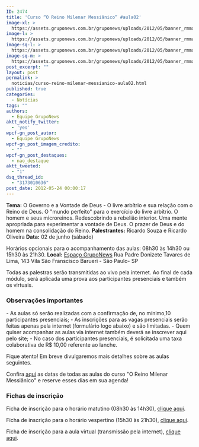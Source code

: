 ```yaml
---
ID: 2474
title: 'Curso “O Reino Milenar Messiânico” #aula02'
image-xl: >
  https://assets.gruponews.com.br/gruponews/uploads/2012/05/banner_rmma2.jpg
image-l: >
  https://assets.gruponews.com.br/gruponews/uploads/2012/05/banner_rmma2.jpg
image-sq-l: >
  https://assets.gruponews.com.br/gruponews/uploads/2012/05/banner_rmma2.jpg
image-sq-m: >
  https://assets.gruponews.com.br/gruponews/uploads/2012/05/banner_rmma2-720x320.jpg
post_excerpt: ""
layout: post
permalink: >
  noticias/curso-reino-milenar-messianico-aula02.html
published: true
categories:
  - Notícias
tags: ""
authors:
  - Equipe GrupoNews
aktt_notify_twitter:
  - 'yes'
wpcf-gn_post_autor:
  - Equipe GrupoNews
wpcf-gn_post_imagem_credito:
  - ""
wpcf-gn_post_destaques:
  - nao_destaque
aktt_tweeted:
  - "1"
dsq_thread_id:
  - "3173010636"
post_date: 2012-05-24 00:00:17
---
```

<strong>Tema:</strong> O Governo e a Vontade de Deus - O livre arbítrio e sua relação com o Reino de Deus. O "mundo perfeito" para o exercício do livre arbítrio. O homem e seus microreinos. Redescobrindo a rebelião interior. Uma mente apropriada para experimentar a vontade de Deus. O prazer de Deus e do homem na consolidação do Reino.
<strong>Palestrantes:</strong> Ricardo Souza e Ricardo Oliveira
<strong>Data:</strong> 02 de junho (sábado)

Horários opcionais para o acompanhamento das aulas: 08h30 às 14h30 ou 15h30 às 21h30.
<strong>Local:</strong> <a title="Espaço GrupoNews" href="http://www.gruponews.com.br/eventos/local/espaco-gruponews">Espaço GrupoNews</a>
Rua Padre Donizete Tavares de Lima, 143
Vila São Franscisco
Barueri - São Paulo- SP

Todas as palestras serão transmitidas ao vivo pela internet. Ao final de cada módulo, será aplicada uma prova aos participantes presenciais e também os virtuais.
<h3>Observações importantes</h3>
- As aulas só serão realizadas com a confirmação de, no mínimo,10 participantes presenciais;
- As inscrições para as vagas presenciais serão feitas apenas pela internet (formulário logo abaixo) e são limitadas.
- Quem quiser acompanhar as aulas via internet também deverá se inscrever aqui pelo site;
- No caso dos participantes presenciais, é solicitada uma taxa colaborativa de R$ 10,00 referente ao lanche.

Fique atento! Em breve divulgaremos mais detalhes sobre as aulas seguintes.

Confira <a href="http://www.gruponews.com.br/2012/04/novidades-curso-rmm.html">aqui</a> as datas de todas as aulas do curso "O Reino Milenar Messiânico" e reserve esses dias em sua agenda!
<h3>Fichas de inscrição</h3>
Ficha de inscrição para o horário matutino (08h30 às 14h30), <a title="Curso “O Reino Milenar Messiânico” #aula02 – Matutino" href="http://www.gruponews.com.br/eventos/curso-reino-milenar-messianico-aula02-matutino">clique aqui</a>.

Ficha de inscrição para o horário vespertino (15h30 às 21h30), <a title="Curso “O Reino Milenar Messiânico” #aula02 – Vespertino" href="http://www.gruponews.com.br/eventos/curso-reino-milenar-messianico-aula02-vespertino">clique aqui</a>.

Ficha de inscrição para a aula virtual (transmissão pela internet), <a title="Curso “O Reino Milenar Messiânico” #aula02 – Virtual" href="http://www.gruponews.com.br/eventos/curso-reino-milenar-messianico-aula02-virtual">clique aqui</a>.